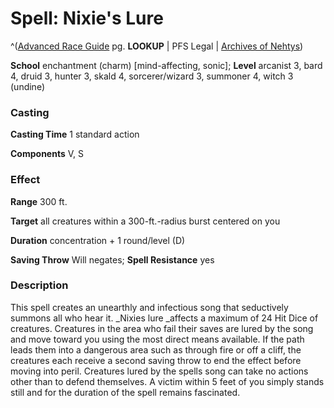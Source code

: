 # Spell: Nixie's Lure

^([Advanced Race Guide][ss-nixie-s-lure] pg. **LOOKUP** | PFS Legal | [Archives of Nehtys][sn-nixie-s-lure])

**School** enchantment (charm) [mind-affecting, sonic]; **Level** arcanist 3, bard 4, druid 3, hunter 3, skald 4, sorcerer/wizard 3, summoner 4, witch 3 (undine)

### Casting

**Casting Time** 1 standard action  

**Components** V, S

### Effect

**Range** 300 ft.  

**Target** all creatures within a 300-ft.-radius burst centered on you  

**Duration** concentration + 1 round/level (D)  

**Saving Throw** Will negates; **Spell Resistance** yes

### Description

This spell creates an unearthly and infectious song that seductively summons all who hear it. _Nixies lure _affects a maximum of 24 Hit Dice of creatures. Creatures in the area who fail their saves are lured by the song and move toward you using the most direct means available. If the path leads them into a dangerous area such as through fire or off a cliff, the creatures each receive a second saving throw to end the effect before moving into peril. Creatures lured by the spells song can take no actions other than to defend themselves. A victim within 5 feet of you simply stands still and for the duration of the spell remains fascinated.

[ss-nixie-s-lure]: http://paizo.com/products/btpy8rv2
[sn-nixie-s-lure]: http://www.archivesofnethys.com/SpellDisplay.aspx?ItemName=Nixie%27s%20Lure
